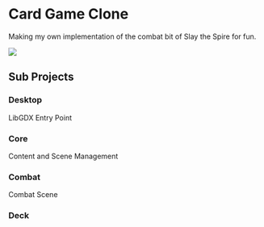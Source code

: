 # Card Game Clone


Making my own implementation of the combat bit of Slay the Spire for fun.

![](./docs/boop.gif)

## Sub Projects

### Desktop 

LibGDX Entry Point

### Core

Content and Scene Management

### Combat

Combat Scene

### Deck






